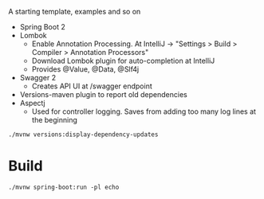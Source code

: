 A starting template, examples and so on

- Spring Boot 2
- Lombok
  * Enable Annotation Processing. At IntelliJ -> "Settings > Build > Compiler > Annotation Processors"
  * Download Lombok plugin for auto-completion at IntelliJ
  * Provides @Value, @Data, @Slf4j
- Swagger 2
  * Creates API UI at /swagger endpoint
- Versions-maven plugin to report old dependencies
- Aspectj 
  * Used for controller logging. Saves from adding too many log lines at the beginning
```
./mvnw versions:display-dependency-updates
```   

# Build
```
./mvnw spring-boot:run -pl echo
```

